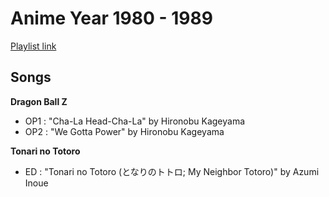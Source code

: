 # Anime Year 1980 - 1989

[Playlist link](https://open.spotify.com/user/fz230568w0ccmom2dg3zvxq1h/playlist/6sYDCCSNTd6og2oLvefJwA)

## Songs

**Dragon Ball Z**
* OP1 : "Cha-La Head-Cha-La" by Hironobu Kageyama
* OP2 : "We Gotta Power" by Hironobu Kageyama

**Tonari no Totoro**
* ED : "Tonari no Totoro (となりのトトロ; My Neighbor Totoro)" by Azumi Inoue